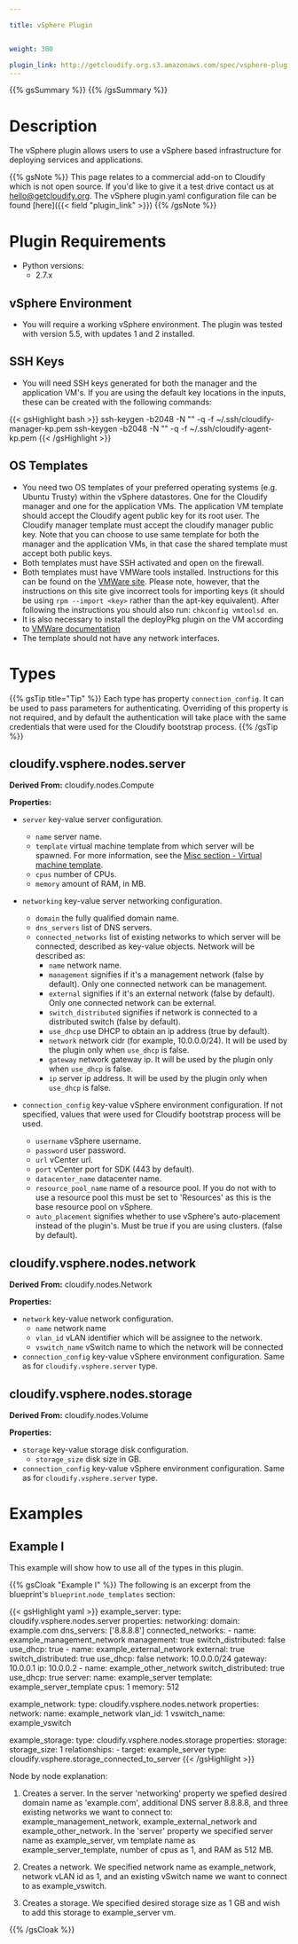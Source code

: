 ```yaml
---

title: vSphere Plugin


weight: 300

plugin_link: http://getcloudify.org.s3.amazonaws.com/spec/vsphere-plugin/2.0/plugin.yaml
---
```

{{% gsSummary %}} {{% /gsSummary %}}


# Description

The vSphere plugin allows users to use a vSphere based infrastructure for deploying services and applications.

{{% gsNote %}}
This page relates to a commercial add-on to Cloudify which is not open source. If you'd like to give it a test drive contact us at hello@getcloudify.org. The vSphere plugin.yaml configuration file can be found [here]({{< field "plugin_link" >}})
{{% /gsNote %}}


# Plugin Requirements

* Python versions:
    * 2.7.x

## vSphere Environment

* You will require a working vSphere environment. The plugin was tested with version 5.5, with updates 1 and 2 installed.

## SSH Keys
* You will need SSH keys generated for both the manager and the application VM's. If you are using the default key locations in the inputs, these can be created with the following commands:

{{< gsHighlight  bash  >}}
ssh-keygen -b2048 -N "" -q -f ~/.ssh/cloudify-manager-kp.pem
ssh-keygen -b2048 -N "" -q -f ~/.ssh/cloudify-agent-kp.pem
{{< /gsHighlight >}}

## OS Templates

* You need two OS templates of your preferred operating systems (e.g. Ubuntu Trusty) within the vSphere datastores. One for the Cloudify manager and one for the application VMs. The application VM template should accept the Cloudify agent public key for its root user. The Cloudify manager template must accept the cloudify manager public key. Note that you can choose to use same template for both the manager and the application VMs, in that case the shared template must accept both public keys.
* Both templates must have SSH activated and open on the firewall.
* Both templates must have VMWare tools installed. Instructions for this can be found on the [VMWare site](http://kb.vmware.com/selfservice/microsites/search.do?language=en_US&cmd=displayKC&externalId=2075048). Please note, however, that the instructions on this site give incorrect tools for importing keys (it should be using `rpm --import <key>` rather than the apt-key equivalent). After following the instructions you should also run: `chkconfig vmtoolsd on`.
* It is also necessary to install the deployPkg plugin on the VM according to [VMWare documentation](http://kb.vmware.com/selfservice/microsites/search.do?language=en_US&cmd=displayKC&externalId=2075048)
* The template should not have any network interfaces.


# Types

{{% gsTip title="Tip" %}}
Each type has property `connection_config`. It can be used to pass parameters for authenticating. Overriding of this property is not required, and by default the authentication will take place with the same credentials that were used for the Cloudify bootstrap process.
{{% /gsTip %}}


## cloudify.vsphere.nodes.server

**Derived From:** cloudify.nodes.Compute

**Properties:**

* `server` key-value server configuration.
    * `name` server name.
    * `template` virtual machine template from which server will be spawned. For more information, see the [Misc section - Virtual machine template](#virtual-machine-template).
    * `cpus` number of CPUs.
    * `memory` amount of RAM, in MB.

* `networking` key-value server networking configuration.
    * `domain` the fully qualified domain name.
    * `dns_servers` list of DNS servers.
    * `connected_networks` list of existing networks to which server will be connected, described as key-value objects. Network will be described as:
        * `name` network name.
        * `management` signifies if it's a management network (false by default). Only one connected network can be management.
        * `external` signifies if it's an external network (false by default). Only one connected network can be external.
        * `switch_distributed` signifies if network is connected to a distributed switch (false by default).
        * `use_dhcp` use DHCP to obtain an ip address (true by default).
        * `network` network cidr (for example, 10.0.0.0/24). It will be used by the plugin only when `use_dhcp` is false.
        * `gateway` network gateway ip. It will be used by the plugin only when `use_dhcp` is false.
        * `ip` server ip address. It will be used by the plugin only when `use_dhcp` is false.

* `connection_config` key-value vSphere environment configuration. If not specified, values that were used for Cloudify bootstrap process will be used.
    * `username` vSphere username.
    * `password` user password.
    * `url` vCenter url.
    * `port` vCenter port for SDK (443 by default).
    * `datacenter_name` datacenter name.
    * `resource_pool_name` name of a resource pool. If you do not with to use a resource pool this must be set to 'Resources' as this is the base resource pool on vSphere.
    * `auto_placement` signifies whether to use vSphere's auto-placement instead of the plugin's. Must be true if you are using clusters. (false by default).


## cloudify.vsphere.nodes.network

**Derived From:** cloudify.nodes.Network

**Properties:**

* `network` key-value network configuration.
    * `name` network name
    * `vlan_id` vLAN identifier which will be assignee to the network.
    * `vswitch_name` vSwitch name to which the network will be connected
* `connection_config` key-value vSphere environment configuration. Same as for `cloudify.vsphere.server` type.


## cloudify.vsphere.nodes.storage

**Derived From:** cloudify.nodes.Volume

**Properties:**

* `storage` key-value storage disk configuration.
    * `storage_size` disk size in GB.
* `connection_config` key-value vSphere environment configuration. Same as for `cloudify.vsphere.server` type.


# Examples

## Example I

This example will show how to use all of the types in this plugin.

{{% gsCloak "Example I" %}}
The following is an excerpt from the blueprint's `blueprint`.`node_templates` section:

{{< gsHighlight  yaml  >}}
example_server:
type: cloudify.vsphere.nodes.server
properties:
    networking:
        domain: example.com
        dns_servers: ['8.8.8.8']
        connected_networks:
            -
                name: example_management_network
                management: true
                switch_distributed: false
                use_dhcp: true
            -
                name: example_external_network
                external: true
                switch_distributed: true
                use_dhcp: false
                network: 10.0.0.0/24
                gateway: 10.0.0.1
                ip: 10.0.0.2
            -
                name: example_other_network
                switch_distributed: true
                use_dhcp: true
    server:
        name: example_server
        template: example_server_template
        cpus: 1
        memory: 512

example_network:
type: cloudify.vsphere.nodes.network
properties:
    network:
        name: example_network
        vlan_id: 1
        vswitch_name: example_vswitch

example_storage:
type: cloudify.vsphere.nodes.storage
properties:
    storage:
        storage_size: 1
    relationships:
        - target: example_server
          type: cloudify.vsphere.storage_connected_to_server
{{< /gsHighlight >}}

Node by node explanation:

1. Creates a server. In the server 'networking' property we spefied desired domain name as 'example.com', additional DNS server 8.8.8.8, and three existing networks we want to connect to: example_management_network, example_external_network and example_other_network. In the 'server' property we specified server name as example_server, vm template name as example_server_template, number of cpus as 1, and RAM as 512 MB.

2. Creates a network. We specified network name as example_network, network vLAN id as 1, and an existing vSwitch name we want to connect to as example_vswitch.

3. Creates a storage. We specified desired storage size as 1 GB and wish to add this storage to example_server vm.

{{% /gsCloak %}}
